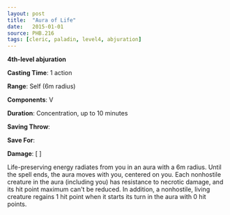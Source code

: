 ```yaml
---
layout: post
title:  "Aura of Life"
date:   2015-01-01
source: PHB.216
tags: [cleric, paladin, level4, abjuration]
---
```


**4th-level abjuration**

**Casting Time**: 1 action

**Range**: Self (6m radius)

**Components**: V

**Duration**: Concentration, up to 10 minutes

**Saving Throw**:

**Save For**:

**Damage**: [ ]

Life-preserving energy radiates from you in an aura with a 6m radius. Until the spell ends, the aura moves with you, centered on you. Each nonhostile creature in the aura (including you) has resistance to necrotic damage, and its hit point maximum can't be reduced. In addition, a nonhostile, living creature regains 1 hit point when it starts its turn in the aura with 0 hit points.
